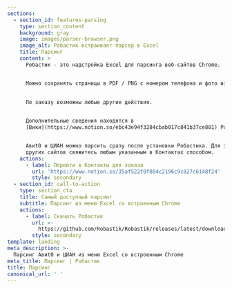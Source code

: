 ```yaml
---
sections:
  - section_id: features-parsing
    type: section_content
    background: gray
    image: images/parser-brawser.png
    image_alt: Робастик встраивает парсер в Excel
    title: Парсинг
    content: >
      Робастик - это надстройка Excel для парсинга веб-сайтов Chrome.


      Можно сохранять страницы в PDF / PNG с номером телефона и фото из объявлений. 
      
      
      По заказу возможны любые другие действия.


      Дополнительные сведения находятся в
      [Вики](https://www.notion.so/ebc43e94f3284cbab017c841b37ce881) Робастика.


      Aвиt0 и ЦИАН можно парсить сразу после установки Робастика. Для заказа парсинга
      других сайтов свяжитесь любым указанным в Контактах способом.
    actions:
      - label: Перейти в Контакты для заказа
        url: 'https://www.notion.so/35af522f0f884c2196c9c827c6148f24'
        style: secondary
  - section_id: call-to-action
    type: section_cta
    title: Самый доступный парсинг
    subtitle: Парсинг из меню Excel со встроенным Chrome
    actions:
      - label: Скачать Робастик
        url: >-
          https://github.com/Robastik/Robastik/releases/latest/download/Robastik.for.Excel.64-bit.zip
        style: secondary
template: landing
meta_description: >-
  Парсинг Aвиt0 и ЦИАН из меню Excel со встроенным Chrome
meta_title: Парсинг | Робастик
title: Парсинг
canonical_url: ' '
---
```

